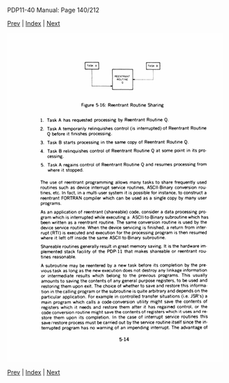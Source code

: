 PDP11-40 Manual: Page 140/212

[Prev](pdp11-40-000139.html) | [Index](index.html) | [Next](pdp11-40-000141.html)

![](pdp11-40-000140.gif)

[Prev](pdp11-40-000139.html) | [Index](index.html) | [Next](pdp11-40-000141.html)

